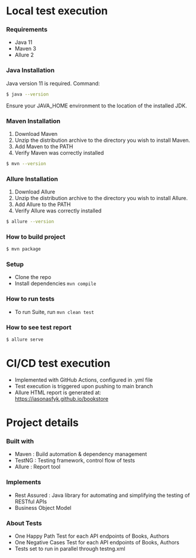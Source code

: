 # Local test execution

### Requirements
* Java 11
* Maven 3
* Allure 2


### Java Installation
Java version 11 is required.
Command:
```bash
$ java --version
```
Ensure your JAVA_HOME environment to the location of the installed JDK.
### Maven Installation
1. Download Maven
2. Unzip the distribution archive to the directory you wish to install Maven.
3. Add Maven to the PATH
4. Verify Maven was correctly installed
```bash
$ mvn --version
```
### Allure Installation
1. Download Allure
2. Unzip the distribution archive to the directory you wish to install Allure.
3. Add Allure to the PATH
4. Verify Allure was correctly installed
```bash
$ allure --version
```

### How to build project
```bash
$ mvn package
```
### Setup

* Clone the repo
* Install dependencies `mvn compile`
### How to run tests

* To run Suite, run `mvn clean test`

### How to see test report
```bash
$ allure serve
```


# CI/CD test execution

- Implemented with GitHub Actions, configured in .yml file
- Test execution is triggered upon pushing to main branch
- Allure HTML report is generated at: https://iasonasfyk.github.io/bookstore

# Project details

### Built with
- Maven : Build automation & dependency management
- TestNG : Testing framework, control flow of tests
- Allure : Report tool

### Implements
* Rest Assured : Java library for automating and simplifying the testing of RESTful APIs
* Business Object Model

### About Tests
- One Happy Path Test for each API endpoints of Books, Authors
- One Negative Cases Test for each API endpoints of Books, Authors
- Tests set to run in parallel through testng.xml
